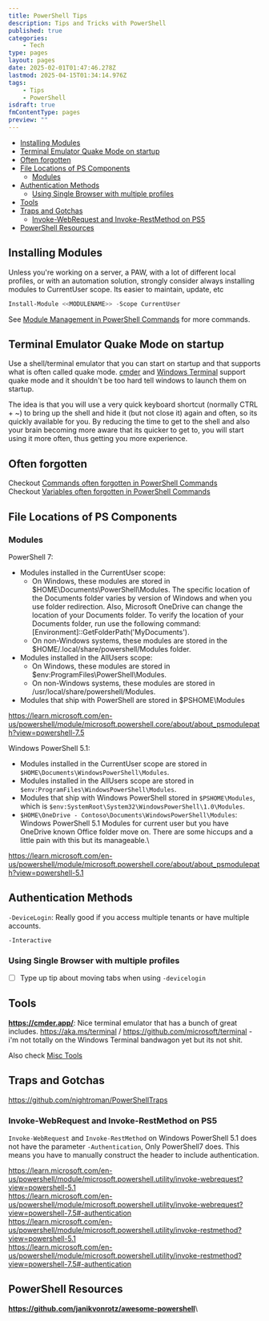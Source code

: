 ```yaml
---
title: PowerShell Tips
description: Tips and Tricks with PowerShell
published: true
categories:
    - Tech
type: pages
layout: pages
date: 2025-02-01T01:47:46.278Z
lastmod: 2025-04-15T01:34:14.976Z
tags:
    - Tips
    - PowerShell
isdraft: true
fmContentType: pages
preview: ""
---
```


<!--- cSpell:disable --->
* [Installing Modules](#installing-modules)
* [Terminal Emulator Quake Mode on startup](#terminal-emulator-quake-mode-on-startup)
* [Often forgotten](#often-forgotten)
* [File Locations of PS Components](#file-locations-of-ps-components)
  * [Modules](#modules)
* [Authentication Methods](#authentication-methods)
  * [Using Single Browser with multiple profiles](#using-single-browser-with-multiple-profiles)
* [Tools](#tools)
* [Traps and Gotchas](#traps-and-gotchas)
  * [Invoke-WebRequest and Invoke-RestMethod on PS5](#invoke-webrequest-and-invoke-restmethod-on-ps5)
* [PowerShell Resources](#powershell-resources)
<!--- cSpell:enable --->

## Installing Modules

Unless you're working on a server, a PAW, with a lot of different local profiles, or with an automation solution, strongly consider always installing modules to CurrentUser scope. Its easier to maintain, update, etc

```powershell
Install-Module <<MODULENAME>> -Scope CurrentUser
```

See [Module Management in PowerShell Commands](powershell-commands.md#module-management) for more commands.

## Terminal Emulator Quake Mode on startup

Use a shell/terminal emulator that you can start on startup and that supports what is often called quake mode. [cmder](https://cmder.app/) and [Windows Terminal](https://aka.ms/terminal) support quake mode and it shouldn't be too hard tell windows to launch them on startup.

The idea is that you will use a very quick keyboard shortcut (normally CTRL + ~) to bring up the shell and hide it (but not close it) again and often, so its quickly available for you. By reducing the time to get to the shell and also your brain becoming more aware that its quicker to get to, you will start using it more often, thus getting you more experience.

## Often forgotten

Checkout [Commands often forgotten in PowerShell Commands](powershell-commands.md#commands-often-forgotten)\
Checkout [Variables often forgotten in PowerShell Commands](powershell-commands.md#variables-often-forgotten)

## File Locations of PS Components

### Modules

PowerShell 7:

* Modules installed in the CurrentUser scope:
  * On Windows, these modules are stored in $HOME\Documents\PowerShell\Modules. The specific location of the Documents folder varies by version of Windows and when you use folder redirection. Also, Microsoft OneDrive can change the location of your Documents folder. To verify the location of your Documents folder, run use the following command: [Environment]::GetFolderPath('MyDocuments').
  * On non-Windows systems, these modules are stored in the $HOME/.local/share/powershell/Modules folder.
* Modules installed in the AllUsers scope:
  * On Windows, these modules are stored in $env:ProgramFiles\PowerShell\Modules.
  * On non-Windows systems, these modules are stored in /usr/local/share/powershell/Modules.
* Modules that ship with PowerShell are stored in $PSHOME\Modules

<https://learn.microsoft.com/en-us/powershell/module/microsoft.powershell.core/about/about_psmodulepath?view=powershell-7.5>

Windows PowerShell 5.1:

* Modules installed in the CurrentUser scope are stored in `$HOME\Documents\WindowsPowerShell\Modules`.
* Modules installed in the AllUsers scope are stored in `$env:ProgramFiles\WindowsPowerShell\Modules`.
* Modules that ship with Windows PowerShell stored in `$PSHOME\Modules`, which is `$env:SystemRoot\System32\WindowsPowerShell\1.0\Modules`.
* `$HOME\OneDrive - Contoso\Documents\WindowsPowerShell\Modules`: Windows PowerShell 5.1 Modules for current user but you have OneDrive known Office folder move on. There are some hiccups and a little pain with this but its manageable.\

<https://learn.microsoft.com/en-us/powershell/module/microsoft.powershell.core/about/about_psmodulepath?view=powershell-5.1>

## Authentication Methods

`-DeviceLogin`: Really good if you access multiple tenants or have multiple accounts.

`-Interactive`

### Using Single Browser with multiple profiles

* [ ] Type up tip about moving tabs when using `-devicelogin`

## Tools

**<https://cmder.app/>**: Nice terminal emulator that has a bunch of great includes.
<https://aka.ms/terminal> / <https://github.com/microsoft/terminal> - i'm not totally on the Windows Terminal bandwagon yet but its not shit.

Also check [Misc Tools](misc-tools.md#powershell-tools)

## Traps and Gotchas

<https://github.com/nightroman/PowerShellTraps>

### Invoke-WebRequest and Invoke-RestMethod on PS5

`Invoke-WebRequest` and `Invoke-RestMethod` on Windows PowerShell 5.1 does not have the parameter `-Authentication`, Only PowerShell7 does. This means you have to manually construct the header to include authentication.

<https://learn.microsoft.com/en-us/powershell/module/microsoft.powershell.utility/invoke-webrequest?view=powershell-5.1>\
<https://learn.microsoft.com/en-us/powershell/module/microsoft.powershell.utility/invoke-webrequest?view=powershell-7.5#-authentication>\
<https://learn.microsoft.com/en-us/powershell/module/microsoft.powershell.utility/invoke-restmethod?view=powershell-5.1>\
<https://learn.microsoft.com/en-us/powershell/module/microsoft.powershell.utility/invoke-restmethod?view=powershell-7.5#-authentication>

## PowerShell Resources

**<https://github.com/janikvonrotz/awesome-powershell>**\
